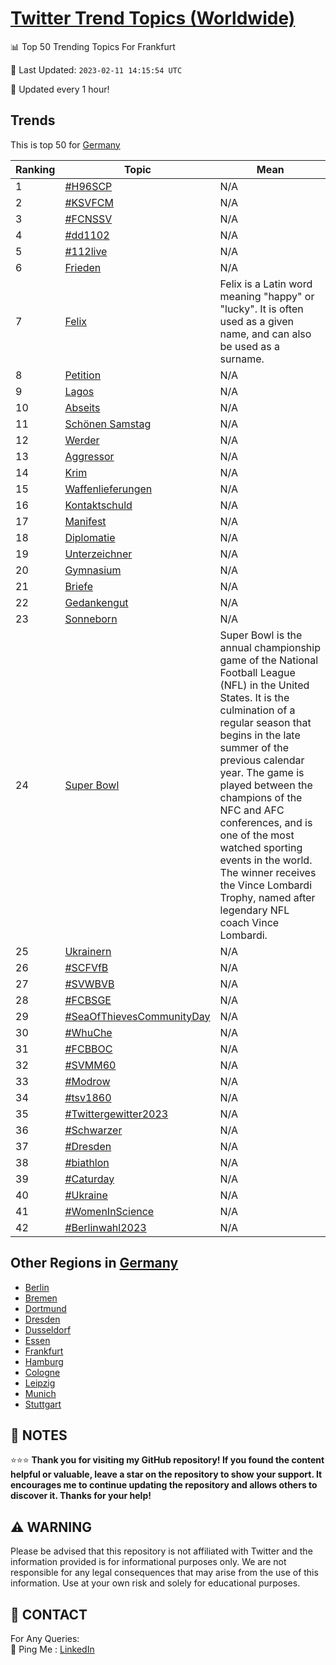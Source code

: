 [Twitter Trend Topics (Worldwide)](https://github.com/ErcinDedeoglu/Twitter-Trend-Topics)
==========


📊 Top 50 Trending Topics For Frankfurt

📆 Last Updated: `2023-02-11 14:15:54 UTC`

🔧 Updated every 1 hour!


## Trends

This is top 50 for [Germany](</Germany>)

| Ranking | Topic | Mean |
| ------- | ------------ | ------------ |
| 1 | [#H96SCP](http://twitter.com/search?q=%23H96SCP) | N/A |
| 2 | [#KSVFCM](http://twitter.com/search?q=%23KSVFCM) | N/A |
| 3 | [#FCNSSV](http://twitter.com/search?q=%23FCNSSV) | N/A |
| 4 | [#dd1102](http://twitter.com/search?q=%23dd1102) | N/A |
| 5 | [#112live](http://twitter.com/search?q=%23112live) | N/A |
| 6 | [Frieden](http://twitter.com/search?q=Frieden) | N/A |
| 7 | [Felix](http://twitter.com/search?q=Felix) | Felix is a Latin word meaning "happy" or "lucky". It is often used as a given name, and can also be used as a surname. |
| 8 | [Petition](http://twitter.com/search?q=Petition) | N/A |
| 9 | [Lagos](http://twitter.com/search?q=Lagos) | N/A |
| 10 | [Abseits](http://twitter.com/search?q=Abseits) | N/A |
| 11 | [Schönen Samstag](http://twitter.com/search?q=Sch%c3%b6nen+Samstag) | N/A |
| 12 | [Werder](http://twitter.com/search?q=Werder) | N/A |
| 13 | [Aggressor](http://twitter.com/search?q=Aggressor) | N/A |
| 14 | [Krim](http://twitter.com/search?q=Krim) | N/A |
| 15 | [Waffenlieferungen](http://twitter.com/search?q=Waffenlieferungen) | N/A |
| 16 | [Kontaktschuld](http://twitter.com/search?q=Kontaktschuld) | N/A |
| 17 | [Manifest](http://twitter.com/search?q=Manifest) | N/A |
| 18 | [Diplomatie](http://twitter.com/search?q=Diplomatie) | N/A |
| 19 | [Unterzeichner](http://twitter.com/search?q=Unterzeichner) | N/A |
| 20 | [Gymnasium](http://twitter.com/search?q=Gymnasium) | N/A |
| 21 | [Briefe](http://twitter.com/search?q=Briefe) | N/A |
| 22 | [Gedankengut](http://twitter.com/search?q=Gedankengut) | N/A |
| 23 | [Sonneborn](http://twitter.com/search?q=Sonneborn) | N/A |
| 24 | [Super Bowl](http://twitter.com/search?q=Super+Bowl) | Super Bowl is the annual championship game of the National Football League (NFL) in the United States. It is the culmination of a regular season that begins in the late summer of the previous calendar year. The game is played between the champions of the NFC and AFC conferences, and is one of the most watched sporting events in the world. The winner receives the Vince Lombardi Trophy, named after legendary NFL coach Vince Lombardi. |
| 25 | [Ukrainern](http://twitter.com/search?q=Ukrainern) | N/A |
| 26 | [#SCFVfB](http://twitter.com/search?q=%23SCFVfB) | N/A |
| 27 | [#SVWBVB](http://twitter.com/search?q=%23SVWBVB) | N/A |
| 28 | [#FCBSGE](http://twitter.com/search?q=%23FCBSGE) | N/A |
| 29 | [#SeaOfThievesCommunityDay](http://twitter.com/search?q=%23SeaOfThievesCommunityDay) | N/A |
| 30 | [#WhuChe](http://twitter.com/search?q=%23WhuChe) | N/A |
| 31 | [#FCBBOC](http://twitter.com/search?q=%23FCBBOC) | N/A |
| 32 | [#SVMM60](http://twitter.com/search?q=%23SVMM60) | N/A |
| 33 | [#Modrow](http://twitter.com/search?q=%23Modrow) | N/A |
| 34 | [#tsv1860](http://twitter.com/search?q=%23tsv1860) | N/A |
| 35 | [#Twittergewitter2023](http://twitter.com/search?q=%23Twittergewitter2023) | N/A |
| 36 | [#Schwarzer](http://twitter.com/search?q=%23Schwarzer) | N/A |
| 37 | [#Dresden](http://twitter.com/search?q=%23Dresden) | N/A |
| 38 | [#biathlon](http://twitter.com/search?q=%23biathlon) | N/A |
| 39 | [#Caturday](http://twitter.com/search?q=%23Caturday) | N/A |
| 40 | [#Ukraine️](http://twitter.com/search?q=%23Ukraine%ef%b8%8f) | N/A |
| 41 | [#WomenInScience](http://twitter.com/search?q=%23WomenInScience) | N/A |
| 42 | [#Berlinwahl2023](http://twitter.com/search?q=%23Berlinwahl2023) | N/A |



## Other Regions in [Germany](</Germany>)

* [Berlin](</Germany/Berlin.md>)
* [Bremen](</Germany/Bremen.md>)
* [Dortmund](</Germany/Dortmund.md>)
* [Dresden](</Germany/Dresden.md>)
* [Dusseldorf](</Germany/Dusseldorf.md>)
* [Essen](</Germany/Essen.md>)
* [Frankfurt](</Germany/Frankfurt.md>)
* [Hamburg](</Germany/Hamburg.md>)
* [Cologne](</Germany/Cologne.md>)
* [Leipzig](</Germany/Leipzig.md>)
* [Munich](</Germany/Munich.md>)
* [Stuttgart](</Germany/Stuttgart.md>)



## 📝 NOTES

⭐⭐⭐ **Thank you for visiting my GitHub repository! If you found the content helpful or valuable, leave a star on the repository to show your support. It encourages me to continue updating the repository and allows others to discover it. Thanks for your help!**


## ⚠️ WARNING

Please be advised that this repository is not affiliated with Twitter and the information provided is for informational purposes only. We are not responsible for any legal consequences that may arise from the use of this information. Use at your own risk and solely for educational purposes.


## 📨 CONTACT

 For Any Queries:  
            🏓 Ping Me : [LinkedIn](https://www.linkedin.com/in/ercindedeoglu/)
